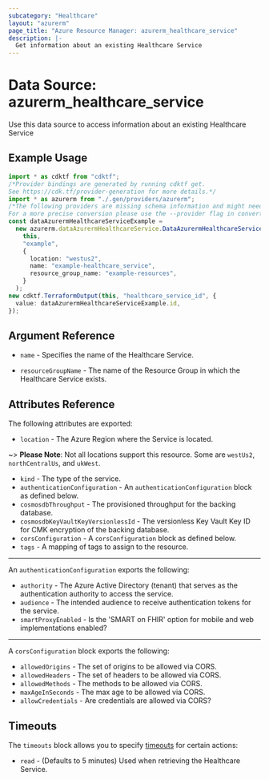 ```yaml
---
subcategory: "Healthcare"
layout: "azurerm"
page_title: "Azure Resource Manager: azurerm_healthcare_service"
description: |-
  Get information about an existing Healthcare Service
---
```


# Data Source: azurerm\_healthcare\_service

Use this data source to access information about an existing Healthcare Service

## Example Usage

```typescript
import * as cdktf from "cdktf";
/*Provider bindings are generated by running cdktf get.
See https://cdk.tf/provider-generation for more details.*/
import * as azurerm from "./.gen/providers/azurerm";
/*The following providers are missing schema information and might need manual adjustments to synthesize correctly: azurerm.
For a more precise conversion please use the --provider flag in convert.*/
const dataAzurermHealthcareServiceExample =
  new azurerm.dataAzurermHealthcareService.DataAzurermHealthcareService(
    this,
    "example",
    {
      location: "westus2",
      name: "example-healthcare_service",
      resource_group_name: "example-resources",
    }
  );
new cdktf.TerraformOutput(this, "healthcare_service_id", {
  value: dataAzurermHealthcareServiceExample.id,
});

```

## Argument Reference

*   `name` - Specifies the name of the Healthcare Service.

*   `resourceGroupName` - The name of the Resource Group in which the Healthcare Service exists.

## Attributes Reference

The following attributes are exported:

* `location` - The Azure Region where the Service is located.

\~> **Please Note**: Not all locations support this resource. Some are `westUs2`, `northCentralUs`, and `ukWest`.

* `kind` - The type of the service.
* `authenticationConfiguration` - An `authenticationConfiguration` block as defined below.
* `cosmosdbThroughput` - The provisioned throughput for the backing database.
* `cosmosdbKeyVaultKeyVersionlessId` - The versionless Key Vault Key ID for CMK encryption of the backing database.
* `corsConfiguration` - A `corsConfiguration` block as defined below.
* `tags` - A mapping of tags to assign to the resource.

***

An `authenticationConfiguration` exports the following:

* `authority` - The Azure Active Directory (tenant) that serves as the authentication authority to access the service.
* `audience` - The intended audience to receive authentication tokens for the service.
* `smartProxyEnabled` - Is the 'SMART on FHIR' option for mobile and web implementations enabled?

***

A `corsConfiguration` block exports the following:

* `allowedOrigins` - The set of origins to be allowed via CORS.
* `allowedHeaders` - The set of headers to be allowed via CORS.
* `allowedMethods` - The methods to be allowed via CORS.
* `maxAgeInSeconds` - The max age to be allowed via CORS.
* `allowCredentials` - Are credentials are allowed via CORS?

## Timeouts

The `timeouts` block allows you to specify [timeouts](https://www.terraform.io/language/resources/syntax#operation-timeouts) for certain actions:

* `read` - (Defaults to 5 minutes) Used when retrieving the Healthcare Service.
